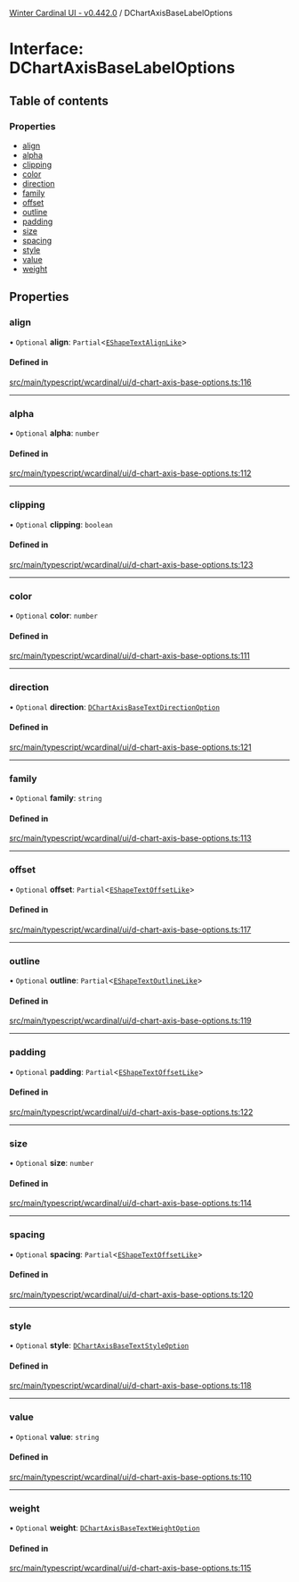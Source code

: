 [Winter Cardinal UI - v0.442.0](../index.md) / DChartAxisBaseLabelOptions

# Interface: DChartAxisBaseLabelOptions

## Table of contents

### Properties

- [align](DChartAxisBaseLabelOptions.md#align)
- [alpha](DChartAxisBaseLabelOptions.md#alpha)
- [clipping](DChartAxisBaseLabelOptions.md#clipping)
- [color](DChartAxisBaseLabelOptions.md#color)
- [direction](DChartAxisBaseLabelOptions.md#direction)
- [family](DChartAxisBaseLabelOptions.md#family)
- [offset](DChartAxisBaseLabelOptions.md#offset)
- [outline](DChartAxisBaseLabelOptions.md#outline)
- [padding](DChartAxisBaseLabelOptions.md#padding)
- [size](DChartAxisBaseLabelOptions.md#size)
- [spacing](DChartAxisBaseLabelOptions.md#spacing)
- [style](DChartAxisBaseLabelOptions.md#style)
- [value](DChartAxisBaseLabelOptions.md#value)
- [weight](DChartAxisBaseLabelOptions.md#weight)

## Properties

### align

• `Optional` **align**: `Partial`\<[`EShapeTextAlignLike`](EShapeTextAlignLike.md)\>

#### Defined in

[src/main/typescript/wcardinal/ui/d-chart-axis-base-options.ts:116](https://github.com/winter-cardinal/winter-cardinal-ui/blob/v0.442.0/src/main/typescript/wcardinal/ui/d-chart-axis-base-options.ts#L116)

___

### alpha

• `Optional` **alpha**: `number`

#### Defined in

[src/main/typescript/wcardinal/ui/d-chart-axis-base-options.ts:112](https://github.com/winter-cardinal/winter-cardinal-ui/blob/v0.442.0/src/main/typescript/wcardinal/ui/d-chart-axis-base-options.ts#L112)

___

### clipping

• `Optional` **clipping**: `boolean`

#### Defined in

[src/main/typescript/wcardinal/ui/d-chart-axis-base-options.ts:123](https://github.com/winter-cardinal/winter-cardinal-ui/blob/v0.442.0/src/main/typescript/wcardinal/ui/d-chart-axis-base-options.ts#L123)

___

### color

• `Optional` **color**: `number`

#### Defined in

[src/main/typescript/wcardinal/ui/d-chart-axis-base-options.ts:111](https://github.com/winter-cardinal/winter-cardinal-ui/blob/v0.442.0/src/main/typescript/wcardinal/ui/d-chart-axis-base-options.ts#L111)

___

### direction

• `Optional` **direction**: [`DChartAxisBaseTextDirectionOption`](../index.md#dchartaxisbasetextdirectionoption)

#### Defined in

[src/main/typescript/wcardinal/ui/d-chart-axis-base-options.ts:121](https://github.com/winter-cardinal/winter-cardinal-ui/blob/v0.442.0/src/main/typescript/wcardinal/ui/d-chart-axis-base-options.ts#L121)

___

### family

• `Optional` **family**: `string`

#### Defined in

[src/main/typescript/wcardinal/ui/d-chart-axis-base-options.ts:113](https://github.com/winter-cardinal/winter-cardinal-ui/blob/v0.442.0/src/main/typescript/wcardinal/ui/d-chart-axis-base-options.ts#L113)

___

### offset

• `Optional` **offset**: `Partial`\<[`EShapeTextOffsetLike`](EShapeTextOffsetLike.md)\>

#### Defined in

[src/main/typescript/wcardinal/ui/d-chart-axis-base-options.ts:117](https://github.com/winter-cardinal/winter-cardinal-ui/blob/v0.442.0/src/main/typescript/wcardinal/ui/d-chart-axis-base-options.ts#L117)

___

### outline

• `Optional` **outline**: `Partial`\<[`EShapeTextOutlineLike`](EShapeTextOutlineLike.md)\>

#### Defined in

[src/main/typescript/wcardinal/ui/d-chart-axis-base-options.ts:119](https://github.com/winter-cardinal/winter-cardinal-ui/blob/v0.442.0/src/main/typescript/wcardinal/ui/d-chart-axis-base-options.ts#L119)

___

### padding

• `Optional` **padding**: `Partial`\<[`EShapeTextOffsetLike`](EShapeTextOffsetLike.md)\>

#### Defined in

[src/main/typescript/wcardinal/ui/d-chart-axis-base-options.ts:122](https://github.com/winter-cardinal/winter-cardinal-ui/blob/v0.442.0/src/main/typescript/wcardinal/ui/d-chart-axis-base-options.ts#L122)

___

### size

• `Optional` **size**: `number`

#### Defined in

[src/main/typescript/wcardinal/ui/d-chart-axis-base-options.ts:114](https://github.com/winter-cardinal/winter-cardinal-ui/blob/v0.442.0/src/main/typescript/wcardinal/ui/d-chart-axis-base-options.ts#L114)

___

### spacing

• `Optional` **spacing**: `Partial`\<[`EShapeTextOffsetLike`](EShapeTextOffsetLike.md)\>

#### Defined in

[src/main/typescript/wcardinal/ui/d-chart-axis-base-options.ts:120](https://github.com/winter-cardinal/winter-cardinal-ui/blob/v0.442.0/src/main/typescript/wcardinal/ui/d-chart-axis-base-options.ts#L120)

___

### style

• `Optional` **style**: [`DChartAxisBaseTextStyleOption`](../index.md#dchartaxisbasetextstyleoption)

#### Defined in

[src/main/typescript/wcardinal/ui/d-chart-axis-base-options.ts:118](https://github.com/winter-cardinal/winter-cardinal-ui/blob/v0.442.0/src/main/typescript/wcardinal/ui/d-chart-axis-base-options.ts#L118)

___

### value

• `Optional` **value**: `string`

#### Defined in

[src/main/typescript/wcardinal/ui/d-chart-axis-base-options.ts:110](https://github.com/winter-cardinal/winter-cardinal-ui/blob/v0.442.0/src/main/typescript/wcardinal/ui/d-chart-axis-base-options.ts#L110)

___

### weight

• `Optional` **weight**: [`DChartAxisBaseTextWeightOption`](../index.md#dchartaxisbasetextweightoption)

#### Defined in

[src/main/typescript/wcardinal/ui/d-chart-axis-base-options.ts:115](https://github.com/winter-cardinal/winter-cardinal-ui/blob/v0.442.0/src/main/typescript/wcardinal/ui/d-chart-axis-base-options.ts#L115)
